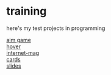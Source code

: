 # training
here's my test projects in programming

[aim game](https://codepen.io/p1lus/pen/wvmLpRq)<br>
[hover](https://codepen.io/p1lus/pen/eYMoPYY)<br>
[internet-mag](https://fascinating-mandazi-77a0b5.netlify.app/)<br>
[cards](https://codepen.io/p1lus/pen/yLKGGOm)<br>
[slides](https://codepen.io/p1lus/pen/YzagPGZ)<br>
